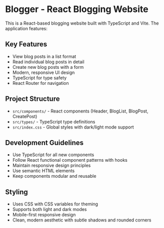 <!-- Use this file to provide workspace-specific custom instructions to Copilot. For more details, visit https://code.visualstudio.com/docs/copilot/copilot-customization#_use-a-githubcopilotinstructionsmd-file -->

# Blogger - React Blogging Website

This is a React-based blogging website built with TypeScript and Vite. The application features:

## Key Features
- View blog posts in a list format
- Read individual blog posts in detail
- Create new blog posts with a form
- Modern, responsive UI design
- TypeScript for type safety
- React Router for navigation

## Project Structure
- `src/components/` - React components (Header, BlogList, BlogPost, CreatePost)
- `src/types/` - TypeScript type definitions
- `src/index.css` - Global styles with dark/light mode support

## Development Guidelines
- Use TypeScript for all new components
- Follow React functional component patterns with hooks
- Maintain responsive design principles
- Use semantic HTML elements
- Keep components modular and reusable

## Styling
- Uses CSS with CSS variables for theming
- Supports both light and dark modes
- Mobile-first responsive design
- Clean, modern aesthetic with subtle shadows and rounded corners
